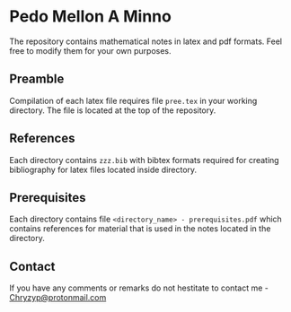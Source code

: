 # Pedo Mellon A Minno

The repository contains mathematical notes in latex and pdf formats. Feel free to modify them for your own purposes.

## Preamble
Compilation of each latex file requires file
`pree.tex`
in your working directory. The file is located at the top of the repository.

## References
Each directory contains
`zzz.bib`
with bibtex formats required for creating bibliography for latex files located inside directory.

## Prerequisites
Each directory contains file
`<directory_name> - prerequisites.pdf`
which contains references for material that is used in the notes located in the directory.

## Contact
If you have any comments or remarks do not hestitate to contact me - Chryzyp@protonmail.com 

